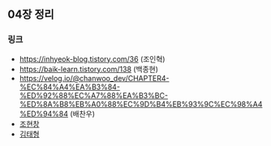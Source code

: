 ## 04장 정리

### 링크
- https://inhyeok-blog.tistory.com/36 (조인혁)
- https://baik-learn.tistory.com/138 (백종현)
- https://velog.io/@chanwoo_dev/CHAPTER4-%EC%84%A4%EA%B3%84-%ED%92%88%EC%A7%88%EA%B3%BC-%ED%8A%B8%EB%A0%88%EC%9D%B4%EB%93%9C%EC%98%A4%ED%94%84 (배찬우)
- [조현창](https://velog.io/@vcho1958/4.%EC%84%A4%EA%B3%84-%ED%92%88%EC%A7%88%EA%B3%BC-%ED%8A%B8%EB%A0%88%EC%9D%B4%EB%93%9C%EC%98%A4%ED%94%84)
- [김태형](https://tranquil-trapezoid-724.notion.site/3-4-0c8c74c908504427b5f1a0b6d6bf17f3)